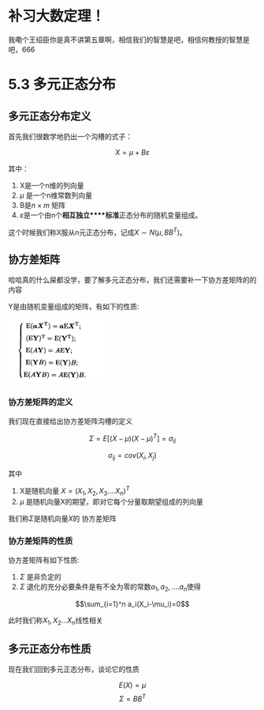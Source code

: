 # 补习大数定理！
我嘞个王绍臣你是真不讲第五章啊，相信我们的智慧是吧，相信何教授的智慧是吧，666

# 5.3 多元正态分布
## 多元正态分布定义 

首先我们很数学地扔出一个沟槽的式子：

$$X = \mu + B\varepsilon $$

其中：


1. X是一个n维的列向量
2. $\mu$ 是一个n维常数列向量
3. B是$n\times m$ 矩阵 
4.  $\varepsilon$是一个由n个**相互独立****标准**正态分布的随机变量组成。
   

这个时候我们称X服从n元正态分布，记成$X \sim N(\mu,BB^T )$。

## 协方差矩阵 
哈哈真的什么屎都没学，要了解多元正态分布，我们还需要补一下协方差矩阵的的内容

Y是由随机变量组成的矩阵，有如下的性质:


![alt text](image.png)

### 协方差矩阵的定义 
我们现在直接给出协方差矩阵沟槽的定义 

$$\Sigma = E[(X-\mu)(X-\mu)^T] = \sigma_{ij}$$

$$\sigma_{ij}=cov(X_i,X_j)$$

其中 
1. X是随机向量 $X=(X_1,X_2,X_3....X_n)^T$
2. $\mu$ 是随机向量X的期望，即对它每个分量取期望组成的列向量

我们称$\Sigma$是随机向量$X$的 协方差矩阵
    
### 协方差矩阵的性质

协方差矩阵有如下性质:

1. $\Sigma$ 是非负定的
2. $\Sigma$ 退化的充分必要条件是有不全为零的常数$a_1,a_2,....a_n$使得 

$$\sum_{i=1}^n a_i(X_i-\mu_i)=0$$

此时我们称$X_1,X_2...X_n$线性相关

## 多元正态分布性质

现在我们回到多元正态分布，谈论它的性质

   $$E(X)= \mu$$
   $$\Sigma = BB^T$$





